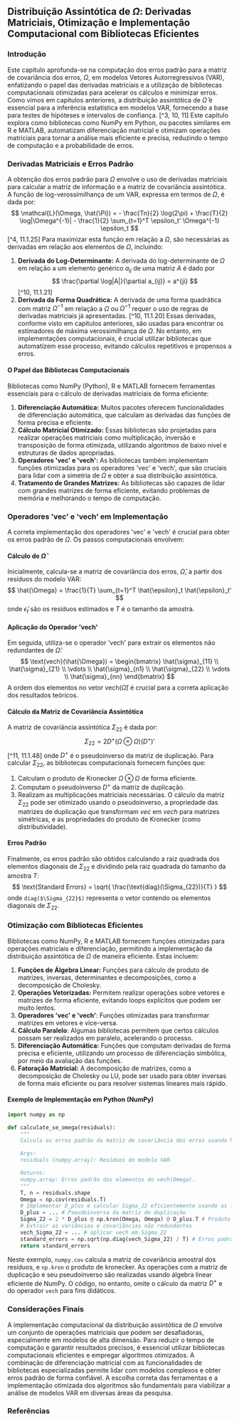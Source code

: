 ## Distribuição Assintótica de $\Omega$: Derivadas Matriciais, Otimização e Implementação Computacional com Bibliotecas Eficientes

### Introdução
Este capítulo aprofunda-se na computação dos erros padrão para a matriz de covariância dos erros, $\Omega$, em modelos Vetores Autorregressivos (VAR), enfatizando o papel das derivadas matriciais e a utilização de bibliotecas computacionais otimizadas para acelerar os cálculos e minimizar erros. Como vimos em capítulos anteriores, a distribuição assintótica de $\hat{\Omega}$ é essencial para a inferência estatística em modelos VAR, fornecendo a base para testes de hipóteses e intervalos de confiança. [^3, 10, 11] Este capítulo explora como bibliotecas como NumPy em Python, ou pacotes similares em R e MATLAB, automatizam diferenciação matricial e otimizam operações matriciais para tornar a análise mais eficiente e precisa, reduzindo o tempo de computação e a probabilidade de erros.

### Derivadas Matriciais e Erros Padrão
A obtenção dos erros padrão para $\Omega$ envolve o uso de derivadas matriciais para calcular a matriz de informação e a matriz de covariância assintótica. A função de log-verossimilhança de um VAR, expressa em termos de $\Omega$, é dada por:
$$ \mathcal{L}(\Omega, \hat{\Pi}) = - \frac{Tn}{2} \log(2\pi) + \frac{T}{2} \log|\Omega^{-1}| - \frac{1}{2} \sum_{t=1}^T \epsilon_t' \Omega^{-1} \epsilon_t $$ [^4, 11.1.25]
Para maximizar esta função em relação a $\Omega$, são necessárias as derivadas em relação aos elementos de $\Omega$, incluindo:
1.  **Derivada do Log-Determinante:** A derivada do log-determinante de $\Omega$ em relação a um elemento genérico $a_{ij}$ de uma matriz $A$ é dado por
$$ \frac{\partial \log|A|}{\partial a_{ij}} = a^{ji} $$ [^10, 11.1.21]
2.  **Derivada da Forma Quadrática:** A derivada de uma forma quadrática com matriz $\Omega^{-1}$ em relação a $\Omega$ ou $\Omega^{-1}$ requer o uso de regras de derivadas matriciais já apresentadas. [^10, 11.1.20]
Essas derivadas, conforme visto em capítulos anteriores, são usadas para encontrar os estimadores de máxima verossimilhança de $\Omega$. No entanto, em implementações computacionais, é crucial utilizar bibliotecas que automatizem esse processo, evitando cálculos repetitivos e propensos a erros.

#### O Papel das Bibliotecas Computacionais
Bibliotecas como NumPy (Python), R e MATLAB fornecem ferramentas essenciais para o cálculo de derivadas matriciais de forma eficiente:
1.  **Diferenciação Automática:** Muitos pacotes oferecem funcionalidades de diferenciação automática, que calculam as derivadas das funções de forma precisa e eficiente.
2.  **Cálculo Matricial Otimizado:** Essas bibliotecas são projetadas para realizar operações matriciais como multiplicação, inversão e transposição de forma otimizada, utilizando algoritmos de baixo nível e estruturas de dados apropriadas.
3.  **Operadores 'vec' e 'vech':** As bibliotecas também implementam funções otimizadas para os operadores 'vec' e 'vech', que são cruciais para lidar com a simetria de $\Omega$ e obter a sua distribuição assintótica.
4.  **Tratamento de Grandes Matrizes:** As bibliotecas são capazes de lidar com grandes matrizes de forma eficiente, evitando problemas de memória e melhorando o tempo de computação.

### Operadores 'vec' e 'vech' em Implementação
A correta implementação dos operadores 'vec' e 'vech' é crucial para obter os erros padrão de $\Omega$. Os passos computacionais envolvem:

#### Cálculo de $\hat{\Omega}$
Inicialmente, calcula-se a matriz de covariância dos erros, $\hat{\Omega}$, a partir dos resíduos do modelo VAR:
$$ \hat{\Omega} = \frac{1}{T} \sum_{t=1}^T \hat{\epsilon}_t \hat{\epsilon}_t' $$
onde $\hat{\epsilon}_t$ são os resíduos estimados e $T$ é o tamanho da amostra.

#### Aplicação do Operador 'vech'
Em seguida, utiliza-se o operador 'vech' para extrair os elementos não redundantes de $\hat{\Omega}$:
$$ \text{vech}(\hat{\Omega}) = \begin{bmatrix} \hat{\sigma}_{11} \\ \hat{\sigma}_{21} \\ \vdots \\ \hat{\sigma}_{n1} \\ \hat{\sigma}_{22} \\ \vdots \\ \hat{\sigma}_{nn} \end{bmatrix} $$
A ordem dos elementos no vetor vech($\hat{\Omega}$) é crucial para a correta aplicação dos resultados teóricos.

#### Cálculo da Matriz de Covariância Assintótica
A matriz de covariância assintótica $\Sigma_{22}$ é dada por:
$$ \Sigma_{22} = 2D^+ (\Omega \otimes \Omega)(D^+)' $$ [^11, 11.1.48]
onde $D^+$ é o pseudoinverso da matriz de duplicação. Para calcular $\Sigma_{22}$, as bibliotecas computacionais fornecem funções que:
1.  Calculam o produto de Kronecker $\Omega \otimes \Omega$ de forma eficiente.
2.  Computam o pseudoinverso $D^+$ da matriz de duplicação.
3.  Realizam as multiplicações matriciais necessárias.
O cálculo da matriz $\Sigma_{22}$ pode ser otimizado usando o pseudoinverso, a propriedade das matrizes de duplicação que transformam *vec* em *vech* para matrizes simétricas, e as propriedades do produto de Kronecker (como distributividade).

#### Erros Padrão
Finalmente, os erros padrão são obtidos calculando a raiz quadrada dos elementos diagonais de $\Sigma_{22}$ e dividindo pela raiz quadrada do tamanho da amostra $T$:
$$ \text{Standard Errors} = \sqrt{ \frac{\text{diag}(\Sigma_{22})}{T} } $$
onde `diag($\Sigma_{22}$)` representa o vetor contendo os elementos diagonais de $\Sigma_{22}$.

### Otimização com Bibliotecas Eficientes
Bibliotecas como NumPy, R e MATLAB fornecem funções otimizadas para operações matriciais e diferenciação, permitindo a implementação da distribuição assintótica de $\Omega$ de maneira eficiente. Estas incluem:
1. **Funções de Álgebra Linear:** Funções para cálculo de produto de matrizes, inversas, determinantes e decomposições, como a decomposição de Cholesky.
2. **Operações Vetorizadas:** Permitem realizar operações sobre vetores e matrizes de forma eficiente, evitando loops explícitos que podem ser muito lentos.
3. **Operadores 'vec' e 'vech'**: Funções otimizadas para transformar matrizes em vetores e vice-versa.
4. **Cálculo Paralelo**: Algumas bibliotecas permitem que certos cálculos possam ser realizados em paralelo, acelerando o processo.
5. **Diferenciação Automática:** Funções que computam derivadas de forma precisa e eficiente, utilizando um processo de diferenciação simbólica, por meio da avaliação das funções.
6. **Fatoração Matricial:** A decomposição de matrizes, como a decomposição de Cholesky ou LU, pode ser usado para obter inversas de forma mais eficiente ou para resolver sistemas lineares mais rápido.

#### Exemplo de Implementação em Python (NumPy)
```python
import numpy as np

def calculate_se_omega(residuals):
    """
    Calcula os erros padrão da matriz de covariância dos erros usando Numpy.

    Args:
    residuals (numpy.array): Resíduos do modelo VAR.

    Returns:
    numpy.array: Erros padrão dos elementos do vech(Omega).
    """
    T, n = residuals.shape
    Omega = np.cov(residuals.T)
    # Implementar D_plus e calcular Sigma_22 eficientemente usando as funções de Numpy
    D_plus = ... # Pseudoinversa da matriz de duplicação
    Sigma_22 = 2 * D_plus @ np.kron(Omega, Omega) @ D_plus.T # Produto de Kronecker e matriz de duplicação
    # Extrair as variâncias e covariâncias não redundantes
    vech_Sigma_22 = ... # aplicar vech em Sigma_22
    standard_errors = np.sqrt(np.diag(vech_Sigma_22) / T) # Erros padrão
    return standard_errors
```
Neste exemplo, `numpy.cov` calcula a matriz de covariância amostral dos resíduos,  e `np.kron` o produto de kronecker. As operações com a matriz de duplicação e seu pseudoinverso são realizadas usando álgebra linear eficiente de NumPy. O código, no entanto, omite o cálculo da matriz $D^+$ e do operador `vech` para fins didáticos.

### Considerações Finais
A implementação computacional da distribuição assintótica de $\Omega$ envolve um conjunto de operações matriciais que podem ser desafiadoras, especialmente em modelos de alta dimensão.  Para reduzir o tempo de computação e garantir resultados precisos, é essencial utilizar bibliotecas computacionais eficientes e empregar algoritmos otimizados. A combinação de diferenciação matricial com as funcionalidades de bibliotecas especializadas permite lidar com modelos complexos e obter erros padrão de forma confiável. A escolha correta das ferramentas e a implementação otimizada dos algoritmos são fundamentais para viabilizar a análise de modelos VAR em diversas áreas da pesquisa.
### Referências
[^3]:  *“The likelihood function is calculated in the same way as for a scalar auto-regression."* [11.1.3]
[^10]: *“The next task is to calculate the maximum likelihood estimate of 2. Here two results from matrix calculus will prove helpful..."* [11.1.44]
[^11]:  *“A proof of this proposition is provided in Appendix 11.A to this chapter."* [11.1.35]
[^4]: *“When evaluated at the MLE ÎÛ, the log likelihood [11.1.10] is..."* [11.1.25]
<!-- END -->
